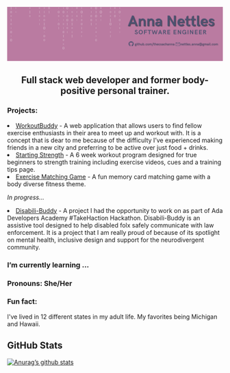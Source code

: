 ![Banner](banner.png)

<h2 align="center">
Full stack web developer and former body-positive personal trainer.
</h2> 

### Projects:

<li><a href="https://workoutbuddy2.herokuapp.com/">WorkoutBuddy</a> - A web application that allows users to find fellow exercise enthusiasts in their area to meet up and workout with. It is a concept that is dear to me because of the difficulty I’ve experienced making friends in a new city and preferring to be active over just food + drinks.</li>
<li><a href="https://starting-strength-frontend.herokuapp.com/workouts/home">Starting Strength</a> - A 6 week workout program designed for true beginners to strength training including exercise videos, cues and a training tips page.</li>
<li><a href="https://thecoachanna.github.io/Matching-Game/">Exercise Matching Game</a> - A fun memory card matching game with a body diverse fitness theme.</li>

<p><em>In progress...</em></p>

<li><a href="https://github.com/thecoachanna/takehaction">Disabili-Buddy</a> - A project I had the opportunity to work on as part of Ada Developers Academy #TakeHaction Hackathon. Disabili-Buddy is an assistive tool designed to help disabled folx safely communicate with law enforcement. It is a project that I am really proud of because of its spotlight on mental health, inclusive design and support for the neurodivergent community.</li>

### I’m currently learning ...





### Pronouns: She/Her
### Fun fact:
I've lived in 12 different states in my adult life. My favorites being Michigan and Hawaii.

## GitHub Stats
[![Anurag’s github stats](https://github-readme-stats.vercel.app/api?username=thecoachanna)](https://github.com/thecoachanna)


